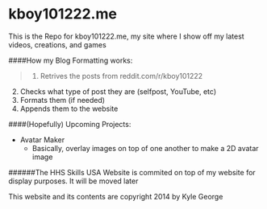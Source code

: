 kboy101222.me
=============
This is the Repo for kboy101222.me, my site where I show off my latest videos, creations, and games

####How my Blog Formatting works:
>1. Retrives the posts from reddit.com/r/kboy101222
2. Checks what type of post they are (selfpost, YouTube, etc)
3. Formats them (if needed)
4. Appends them to the website

####(Hopefully) Upcoming Projects:
- Avatar Maker
  - Basically, overlay images on top of one another to make a 2D avatar image

######The HHS Skills USA Website is commited on top of my website for display purposes. It will be moved later
  
  
This website and its contents are copyright 2014 by Kyle George
